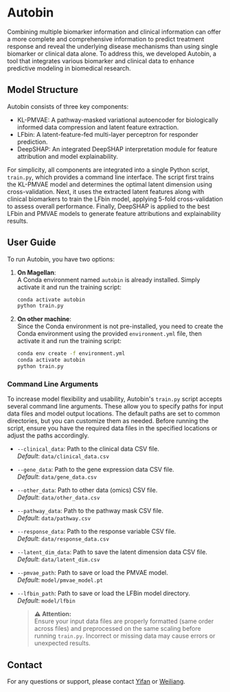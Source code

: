 # Autobin

Combining multiple biomarker information and clinical information can offer a more complete and comprehensive information to predict treatment response and reveal the underlying disease mechanisms than using single biomarker or clinical data alone. To address this, we developed Autobin, a tool that integrates various biomarker and clinical data to enhance predictive modeling in biomedical research.




## Model Structure

Autobin consists of three key components:
- KL-PMVAE: A pathway-masked variational autoencoder for biologically informed data compression and latent feature extraction.
- LFbin: A latent-feature-fed multi-layer perceptron for responder prediction.
- DeepSHAP: An integrated DeepSHAP interpretation module for feature attribution and model explainability.

For simplicity, all components are integrated into a single Python script, `train.py`, which provides a command line interface. The script first trains the KL-PMVAE model and determines the optimal latent dimension using cross-validation. Next, it uses the extracted latent features along with clinical biomarkers to train the LFbin model, applying 5-fold cross-validation to assess overall performance. Finally, DeepSHAP is applied to the best LFbin and PMVAE models to generate feature attributions and explainability results.

## User Guide

To run Autobin, you have two options:

1. **On Magellan**:  
    A Conda environment named `autobin` is already installed. Simply activate it and run the training script:
    ```bash
    conda activate autobin
    python train.py
    ```

2. **On other machine**:  
    Since the Conda environment is not pre-installed, you need to create the Conda environment using the provided `environment.yml` file, then activate it and run the training script:
    ```bash
    conda env create -f environment.yml
    conda activate autobin
    python train.py
    ```



### Command Line Arguments

To increase model flexibility and usability, Autobin's `train.py` script accepts several command line arguments. These allow you to specify paths for input data files and model output locations. The default paths are set to common directories, but you can customize them as needed. Before running the script, ensure you have the required data files in the specified locations or adjust the paths accordingly.

- `--clinical_data`: Path to the clinical data CSV file.  
    *Default*: `data/clinical_data.csv`
- `--gene_data`: Path to the gene expression data CSV file.  
    *Default*: `data/gene_data.csv`
- `--other_data`: Path to other data (omics) CSV file.  
    *Default*: `data/other_data.csv`
- `--pathway_data`: Path to the pathway mask CSV file.  
    *Default*: `data/pathway.csv`
- `--response_data`: Path to the response variable CSV file.  
    *Default*: `data/response_data.csv`
- `--latent_dim_data`: Path to save the latent dimension data CSV file.  
    *Default*: `data/latent_dim.csv`
- `--pmvae_path`: Path to save or load the PMVAE model.  
    *Default*: `model/pmvae_model.pt`
- `--lfbin_path`: Path to save or load the LFBin model directory.  
    *Default*: `model/lfbin`

    > **⚠️ Attention:**  
    > Ensure your input data files are properly formatted (same order across files) and preprocessed on the same scaling before running `train.py`. Incorrect or missing data may cause errors or unexpected results.



## Contact

For any questions or support, please contact [Yifan](mailto:ywu3939@gmail.com) or [Weiliang](mailto:Weiliang.Qiu@sanofi.com).